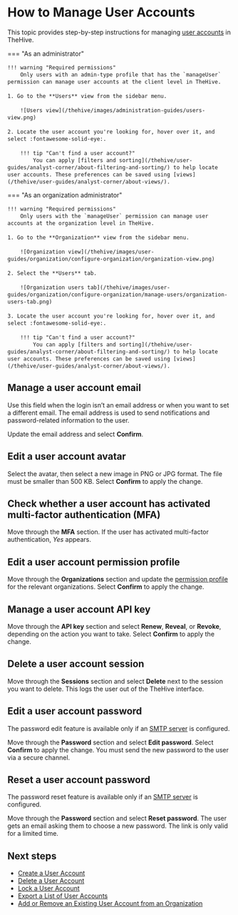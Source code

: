 # How to Manage User Accounts

This topic provides step-by-step instructions for managing [user accounts](about-user-accounts.md) in TheHive.

=== "As an administrator"

    !!! warning "Required permissions"
        Only users with an admin-type profile that has the `manageUser` permission can manage user accounts at the client level in TheHive.

    1. Go to the **Users** view from the sidebar menu.

        ![Users view](/thehive/images/administration-guides/users-view.png)

    2. Locate the user account you're looking for, hover over it, and select :fontawesome-solid-eye:.

        !!! tip "Can't find a user account?"
            You can apply [filters and sorting](/thehive/user-guides/analyst-corner/about-filtering-and-sorting/) to help locate user accounts. These preferences can be saved using [views](/thehive/user-guides/analyst-corner/about-views/).

=== "As an organization administrator"

    !!! warning "Required permissions"
        Only users with the `manageUser` permission can manage user accounts at the organization level in TheHive.

    1. Go to the **Organization** view from the sidebar menu.

        ![Organization view](/thehive/images/user-guides/organization/configure-organization/organization-view.png)

    2. Select the **Users** tab.

        ![Organization users tab](/thehive/images/user-guides/organization/configure-organization/manage-users/organization-users-tab.png)

    3. Locate the user account you're looking for, hover over it, and select :fontawesome-solid-eye:.

        !!! tip "Can't find a user account?"
            You can apply [filters and sorting](/thehive/user-guides/analyst-corner/about-filtering-and-sorting/) to help locate user accounts. These preferences can be saved using [views](/thehive/user-guides/analyst-corner/about-views/).

## Manage a user account email

Use this field when the login isn’t an email address or when you want to set a different email. The email address is used to send notifications and password-related information to the user.

Update the email address and select **Confirm**.

## Edit a user account avatar

Select the avatar, then select a new image in PNG or JPG format. The file must be smaller than 500 KB. Select **Confirm** to apply the change.

## Check whether a user account has activated multi-factor authentication (MFA)

Move through the **MFA** section. If the user has activated multi-factor authentication, *Yes* appears.

## Edit a user account permission profile

Move through the **Organizations** section and update the [permission profile](../../../../administration/profiles/about-profiles.md) for the relevant organizations. Select **Confirm** to apply the change.

## Manage a user account API key

Move through the **API key** section and select **Renew**, **Reveal**, or **Revoke**, depending on the action you want to take. Select **Confirm** to apply the change.

## Delete a user account session

Move through the **Sessions** section and select **Delete** next to the session you want to delete. This logs the user out of the TheHive interface.

## Edit a user account password

The password edit feature is available only if an [SMTP server](../../../../administration/smtp/configure-smtp-server.md) is configured.

Move through the **Password** section and select **Edit password**. Select **Confirm** to apply the change. You must send the new password to the user via a secure channel.

## Reset a user account password

The password reset feature is available only if an [SMTP server](../../../../administration/smtp/configure-smtp-server.md) is configured.

Move through the **Password** section and select **Reset password**. The user gets an email asking them to choose a new password. The link is only valid for a limited time.

<h2>Next steps</h2>

* [Create a User Account](create-a-user-account.md)
* [Delete a User Account](delete-a-user-account.md)
* [Lock a User Account](lock-a-user-account.md)
* [Export a List of User Accounts](export-list-user-accounts.md)
* [Add or Remove an Existing User Account from an Organization](../../../../administration/organizations/add-remove-an-existing-user-account-from-an-organization.md)